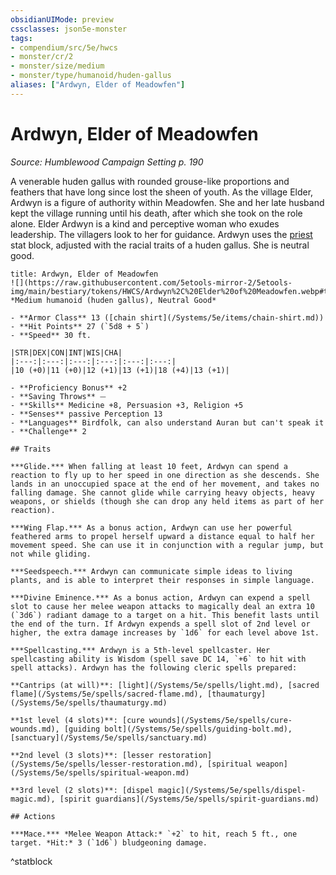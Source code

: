 ```yaml
---
obsidianUIMode: preview
cssclasses: json5e-monster
tags:
- compendium/src/5e/hwcs
- monster/cr/2
- monster/size/medium
- monster/type/humanoid/huden-gallus
aliases: ["Ardwyn, Elder of Meadowfen"]
---
```

# Ardwyn, Elder of Meadowfen
*Source: Humblewood Campaign Setting p. 190*  

A venerable huden gallus with rounded grouse-like proportions and feathers that have long since lost the sheen of youth. As the village Elder, Ardwyn is a figure of authority within Meadowfen. She and her late husband kept the village running until his death, after which she took on the role alone. Elder Ardwyn is a kind and perceptive woman who exudes leadership. The villagers look to her for guidance. Ardwyn uses the [priest](/Systems/5e/bestiary/humanoid/priest.md) stat block, adjusted with the racial traits of a huden gallus. She is neutral good.

```ad-statblock
title: Ardwyn, Elder of Meadowfen
![](https://raw.githubusercontent.com/5etools-mirror-2/5etools-img/main/bestiary/tokens/HWCS/Ardwyn%2C%20Elder%20of%20Meadowfen.webp#token)
*Medium humanoid (huden gallus), Neutral Good*

- **Armor Class** 13 ([chain shirt](/Systems/5e/items/chain-shirt.md))
- **Hit Points** 27 (`5d8 + 5`)
- **Speed** 30 ft.

|STR|DEX|CON|INT|WIS|CHA|
|:---:|:---:|:---:|:---:|:---:|:---:|
|10 (+0)|11 (+0)|12 (+1)|13 (+1)|18 (+4)|13 (+1)|

- **Proficiency Bonus** +2
- **Saving Throws** ⏤
- **Skills** Medicine +8, Persuasion +3, Religion +5
- **Senses** passive Perception 13
- **Languages** Birdfolk, can also understand Auran but can't speak it
- **Challenge** 2

## Traits

***Glide.*** When falling at least 10 feet, Ardwyn can spend a reaction to fly up to her speed in one direction as she descends. She lands in an unoccupied space at the end of her movement, and takes no falling damage. She cannot glide while carrying heavy objects, heavy weapons, or shields (though she can drop any held items as part of her reaction).

***Wing Flap.*** As a bonus action, Ardwyn can use her powerful feathered arms to propel herself upward a distance equal to half her movement speed. She can use it in conjunction with a regular jump, but not while gliding. 

***Seedspeech.*** Ardwyn can communicate simple ideas to living plants, and is able to interpret their responses in simple language.

***Divine Eminence.*** As a bonus action, Ardwyn can expend a spell slot to cause her melee weapon attacks to magically deal an extra 10 (`3d6`) radiant damage to a target on a hit. This benefit lasts until the end of the turn. If Ardwyn expends a spell slot of 2nd level or higher, the extra damage increases by `1d6` for each level above 1st.

***Spellcasting.*** Ardwyn is a 5th-level spellcaster. Her spellcasting ability is Wisdom (spell save DC 14, `+6` to hit with spell attacks). Ardwyn has the following cleric spells prepared:

**Cantrips (at will)**: [light](/Systems/5e/spells/light.md), [sacred flame](/Systems/5e/spells/sacred-flame.md), [thaumaturgy](/Systems/5e/spells/thaumaturgy.md)

**1st level (4 slots)**: [cure wounds](/Systems/5e/spells/cure-wounds.md), [guiding bolt](/Systems/5e/spells/guiding-bolt.md), [sanctuary](/Systems/5e/spells/sanctuary.md)

**2nd level (3 slots)**: [lesser restoration](/Systems/5e/spells/lesser-restoration.md), [spiritual weapon](/Systems/5e/spells/spiritual-weapon.md)

**3rd level (2 slots)**: [dispel magic](/Systems/5e/spells/dispel-magic.md), [spirit guardians](/Systems/5e/spells/spirit-guardians.md)

## Actions

***Mace.*** *Melee Weapon Attack:* `+2` to hit, reach 5 ft., one target. *Hit:* 3 (`1d6`) bludgeoning damage.
```
^statblock